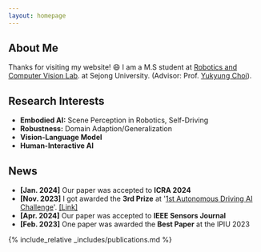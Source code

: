 ```yaml
---
layout: homepage
---
```


## About Me

Thanks for visiting my website! :smile:
I am a M.S student at [Robotics and Computer Vision Lab](https://www.rcv.sejong.ac.kr/). at Sejong University. (Advisor: Prof. [Yukyung Choi](https://scholar.google.com/citations?user=vMrPtrAAAAAJ&hl=en)).

## Research Interests

- **Embodied AI:** Scene Perception in Robotics, Self-Driving
- **Robustness:** Domain Adaption/Generalization
- **Vision-Language Model**
- **Human-Interactive AI**

## News

- **[Jan. 2024]** Our paper was accepted to **ICRA 2024**
- **[Nov. 2023]** I got awarded the **3rd Prize** at '[1st Autonomous Driving AI Challenge](https://auto-dna.org/page/?M2_IDX=32625)'. [\[Link\]](assets/files/2024_AI_Challenge.pdf)
- **[Apr. 2024]** Our paper was accepted to **IEEE Sensors Journal**
- **[Feb. 2023]** One paper was awarded the **Best Paper** at the IPIU 2023

  
{% include_relative _includes/publications.md %}

